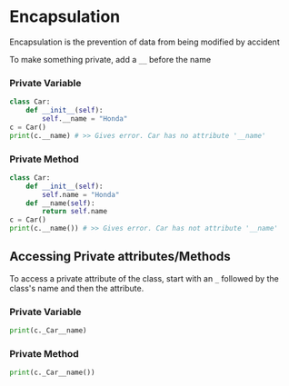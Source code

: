 # Encapsulation

Encapsulation is the prevention of data from being modified by accident

To make something private, add a `__` before the name

### Private Variable

```python
class Car:
    def __init__(self):
        self.__name = "Honda"
c = Car()
print(c.__name) # >> Gives error. Car has no attribute '__name'
```

### Private Method

```python
class Car:
    def __init__(self):
        self.name = "Honda"
	def __name(self):
        return self.name
c = Car()
print(c.__name()) # >> Gives error. Car has not attribute '__name'
```

## Accessing Private attributes/Methods

To access a private attribute of the class, start with an `_` followed by the class's name and then the attribute.

### Private Variable

```python
print(c._Car__name)
```

### Private Method

```python
print(c._Car__name())
```

